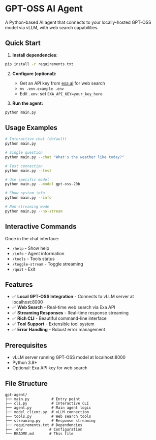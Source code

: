 # GPT-OSS AI Agent

A Python-based AI agent that connects to your locally-hosted GPT-OSS model via vLLM, with web search capabilities.

## Quick Start

1. **Install dependencies:**

```bash
pip install -r requirements.txt
```

2. **Configure (optional):**
   - Get an API key from [exa.ai](https://exa.ai) for web search
   - `mv .env.example .env`
   - Edit `.env`: set `EXA_API_KEY=your_key_here`

3. **Run the agent:**

```bash
python main.py
```

## Usage Examples

```bash
# Interactive chat (default)
python main.py

# Single question
python main.py --chat "What's the weather like today?"

# Test connection
python main.py --test

# Use specific model
python main.py --model gpt-oss-20b

# Show system info
python main.py --info

# Non-streaming mode
python main.py --no-stream
```

## Interactive Commands

Once in the chat interface:
- `/help` - Show help
- `/info` - Agent information
- `/tools` - Tools status
- `/toggle-stream` - Toggle streaming
- `/quit` - Exit

## Features

- ✅ **Local GPT-OSS Integration** - Connects to vLLM server at localhost:8000
- ✅ **Web Search** - Real-time web search via Exa API
- ✅ **Streaming Responses** - Real-time response streaming
- ✅ **Rich CLI** - Beautiful command-line interface
- ✅ **Tool Support** - Extensible tool system
- ✅ **Error Handling** - Robust error management

## Prerequisites

- vLLM server running GPT-OSS model at localhost:8000
- Python 3.8+
- Optional: Exa API key for web search

## File Structure

```
gpt-agent/
├── main.py          # Entry point
├── cli.py           # Interactive CLI
├── agent.py         # Main agent logic
├── model_client.py  # vLLM connection
├── tools.py         # Web search tools
├── streaming.py     # Response streaming
├── requirements.txt # Dependencies
├── .env            # Configuration
└── README.md       # This file
```